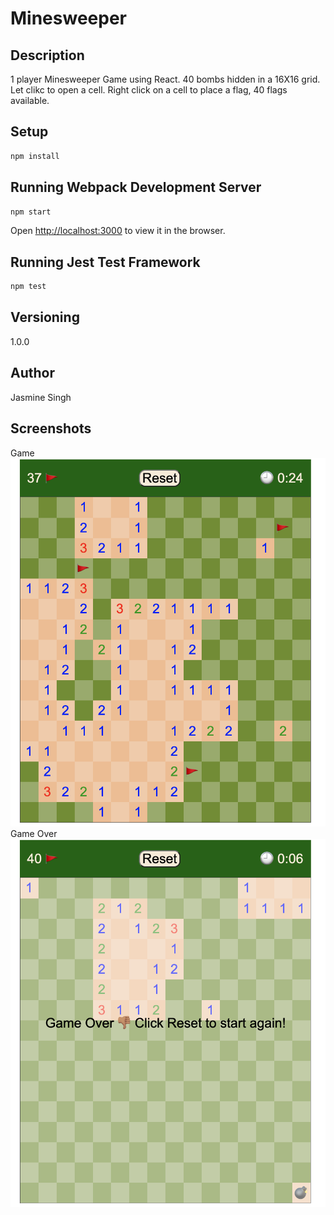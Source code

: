# Minesweeper

## Description

1 player Minesweeper Game using React. 40 bombs hidden in a 16X16 grid. Let clikc to open a cell. Right click on a cell to place a flag, 40 flags available.

## Setup

```sh
npm install
```

## Running Webpack Development Server

```sh
npm start
```

Open [http://localhost:3000](http://localhost:3000) to view it in the browser.

## Running Jest Test Framework

```sh
npm test
```

## Versioning

1.0.0

## Author

Jasmine Singh

## Screenshots

Game![“Game Time”](https://github.com/jasminesingh0509/Minesweeper/blob/master/src/docs/minesweeper.png?raw=true)
Game Over![“Game Over”](https://github.com/jasminesingh0509/Minesweeper/blob/master/src/docs/minesweeper2.png?raw=true)
